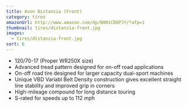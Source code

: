 ```yaml
---
title: Avon Distanzia (Front)
category: tires
amazonUrl: http://www.amazon.com/dp/B001CD6PJY/?afp=1
thumbnail: tires/distanzia-front.jpg
images:
  - tires/distanzia-front.jpg
sort: 6
---
```


* 120/70-17 (Proper WR250X size)
* Advanced tread pattern designed for on-off road applications
* On-off road tire designed for larger capacity dual-sport machines
* Unique VBD Variabl Belt Density construction gives excellent straight line stability and improved grip in corners
* High-mileage compound for long distance touring
* S-rated for speeds up to 112 mph

